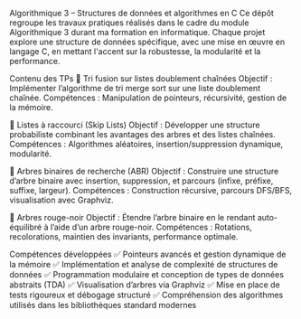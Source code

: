 Algorithmique 3 – Structures de données et algorithmes en C
Ce dépôt regroupe les travaux pratiques réalisés dans le cadre du module Algorithmique 3 durant ma formation en informatique. Chaque projet explore une structure de données spécifique, avec une mise en œuvre en langage C, en mettant l'accent sur la robustesse, la modularité et la performance.

 Contenu des TPs
🔹 Tri fusion sur listes doublement chaînées
 Objectif : Implémenter l’algorithme de tri merge sort sur une liste doublement chaînée.
 Compétences : Manipulation de pointeurs, récursivité, gestion de la mémoire.

🔹 Listes à raccourci (Skip Lists)
 Objectif : Développer une structure probabiliste combinant les avantages des arbres et des listes chaînées.
 Compétences : Algorithmes aléatoires, insertion/suppression dynamique, modularité.

🔹 Arbres binaires de recherche (ABR)
 Objectif : Construire une structure d’arbre binaire avec insertion, suppression, et parcours (infixe, préfixe, suffixe, largeur).
 Compétences : Construction récursive, parcours DFS/BFS, visualisation avec Graphviz.

🔹 Arbres rouge-noir
 Objectif : Étendre l’arbre binaire en le rendant auto-équilibré à l’aide d’un arbre rouge-noir.
 Compétences : Rotations, recolorations, maintien des invariants, performance optimale.


 Compétences développées
✅ Pointeurs avancés et gestion dynamique de la mémoire
✅ Implémentation et analyse de complexité de structures de données
✅ Programmation modulaire et conception de types de données abstraits (TDA)
✅ Visualisation d’arbres via Graphviz
✅ Mise en place de tests rigoureux et débogage structuré
✅ Compréhension des algorithmes utilisés dans les bibliothèques standard modernes
